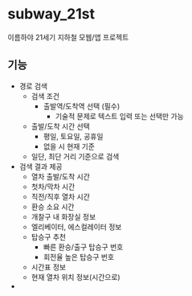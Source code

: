 # subway_21st
이름하야 21세기 지하철 모웹/앱 프로젝트

## 기능
* 경로 검색
   * 검색 조건
      * 출발역/도착역 선택 (필수)
         * 기술적 문제로 텍스트 입력 또는 선택만 가능
   * 출발/도착 시간 선택
      * 평일, 토요일, 공휴일
      * 없을 시 현재 기준
   * 일단, 최단 거리 기준으로 검색
* 검색 결과 제공
   * 열차 출발/도착 시간
   * 첫차/막차 시간
   * 직전/직후 열차 시간
   * 환승 소요 시간
   * 개찰구 내 화장실 정보
   * 엘리베이터, 에스컬레이터 정보
   * 탑승구 추천
      * 빠른 환승/출구 탑승구 번호
      * 회전율 높은 탑승구 번호
   * 시간표 정보
   * 현재 열차 위치 정보(시간으로)
* 
